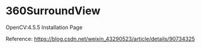 # 360SurroundView

OpenCV:4.5.5 Installation Page

Reference: https://blog.csdn.net/weixin_43290523/article/details/90734325 
